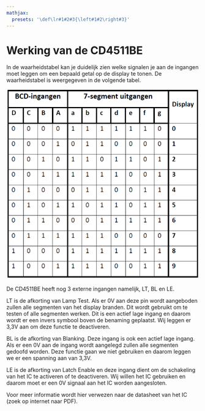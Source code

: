 ```yaml
---
mathjax:
  presets: '\def\lr#1#2#3{\left#1#2\right#3}'
---
```



# Werking van de CD4511BE

In de waarheidstabel kan je duidelijk zien welke signalen je aan de ingangen moet leggen om een bepaald getal op de display te tonen. De waarheidstabel is weergegeven in de volgende tabel.

![Vereenvoudigde waarheidstabel van de CD4511BE.](./images/tabel.png)

De CD4511BE heeft nog 3 externe ingangen namelijk, LT, BL en LE.

LT is de afkorting van Lamp Test. Als er 0V aan deze pin wordt aangeboden zullen alle segmenten van het display branden. Dit wordt gebruikt om te testen of alle segmenten werken. Dit is een actief lage ingang en daarom wordt er een invers symbool boven de benaming geplaatst. Wij leggen er 3,3V aan om deze functie te deactiveren.

BL is de afkorting van Blanking. Deze ingang is ook een actief lage ingang. Als er een 0V aan de ingang wordt aangelegd zullen alle segmenten gedoofd worden. Deze functie gaan we niet gebruiken en daarom leggen we er een spanning aan van 3,3V.

LE is de afkorting van Latch Enable en deze ingang dient om de schakeling van het IC te activeren of te deactiveren. Wij willen het IC gebruiken en daarom moet er een 0V signaal aan het IC worden aangesloten.

Voor meer informatie wordt hier verwezen naar de datasheet van het IC (zoek op internet naar PDF).

